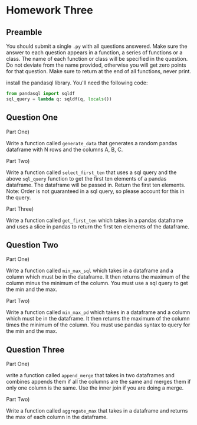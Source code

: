 # Homework Three

## Preamble

You should submit a single `.py` with all questions answered.  Make sure the answer to each question appears in a function, a series of functions or a class.  The name of each function or class will be specified in the question.  Do not deviate from the name provided, otherwise you will get zero points for that question. Make sure to return at the end of all functions, never print.

install the pandasql library.  You'll need the following code:

```python
from pandasql import sqldf
sql_query = lambda q: sqldf(q, locals())
```

## Question One

Part One)

Write a function called `generate_data` that generates a random pandas dataframe with N rows and the columns A, B, C.

Part Two)

Write a function called `select_first_ten` that uses a sql query and the above `sql_query` function to get the first ten elements of a pandas dataframe.  The dataframe will be passed in.  Return the first ten elements.  Note: Order is not guaranteed in a sql query, so please account for this in the query.

Part Three)

Write a function called `get_first_ten` which takes in a pandas dataframe and uses a slice in pandas to return the first ten elements of the dataframe.

## Question Two

Part One)

Write a function called `min_max_sql` which takes in a dataframe and a column which must be in the dataframe.  It then returns the maximum of the column minus the minimum of the column.  You must use a sql query to get the min and the max.

Part Two)

Write a function called `min_max_pd` which takes in a dataframe and a column which must be in the dataframe.  It then returns the maximum of the column times the minimum of the column.  You must use pandas syntax to query for the min and the max.

## Question Three

Part One)

write a function called `append_merge` that takes in two dataframes and combines appends them if all the columns are the same and merges them if only one column is the same.  Use the inner join if you are doing a merge.

Part Two)

Write a function called `aggregate_max` that takes in a dataframe and returns the max of each column in the dataframe.
